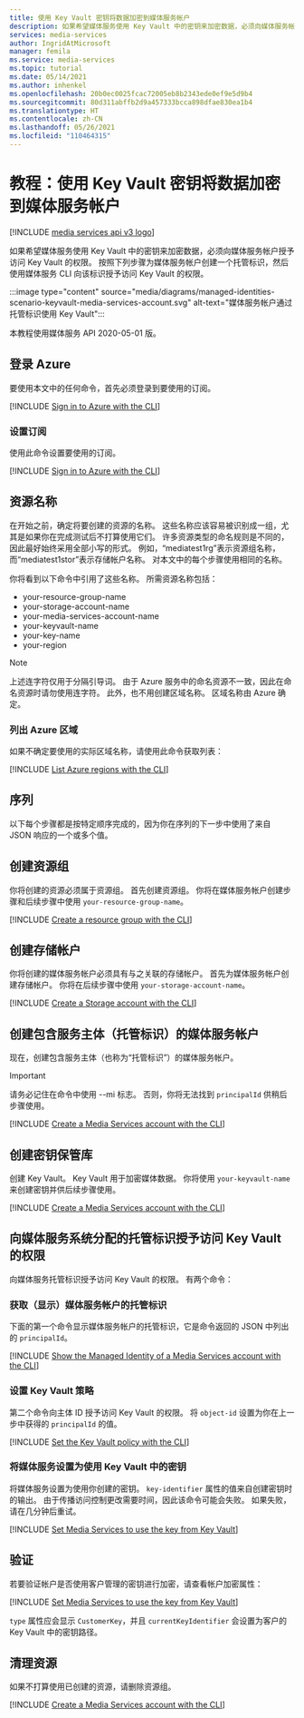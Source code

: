 ```yaml
---
title: 使用 Key Vault 密钥将数据加密到媒体服务帐户
description: 如果希望媒体服务使用 Key Vault 中的密钥来加密数据，必须向媒体服务帐户授予访问 Key Vault 的权限。 按照下列步骤为媒体服务帐户创建一个托管标识，然后使用媒体服务 CLI 向该标识授予访问其 Key Vault 的权限。
services: media-services
author: IngridAtMicrosoft
manager: femila
ms.service: media-services
ms.topic: tutorial
ms.date: 05/14/2021
ms.author: inhenkel
ms.openlocfilehash: 20b0ec0025fcac72005eb8b2343ede0ef9e5d9b4
ms.sourcegitcommit: 80d311abffb2d9a457333bcca898dfae830ea1b4
ms.translationtype: HT
ms.contentlocale: zh-CN
ms.lasthandoff: 05/26/2021
ms.locfileid: "110464315"
---
```

# <a name="tutorial-use-a-key-vault-key-to-encrypt-data-into-a-media-services-account"></a>教程：使用 Key Vault 密钥将数据加密到媒体服务帐户

[!INCLUDE [media services api v3 logo](./includes/v3-hr.md)]

如果希望媒体服务使用 Key Vault 中的密钥来加密数据，必须向媒体服务帐户授予访问 Key Vault 的权限。 按照下列步骤为媒体服务帐户创建一个托管标识，然后使用媒体服务 CLI 向该标识授予访问 Key Vault 的权限。

:::image type="content" source="media/diagrams/managed-identities-scenario-keyvault-media-services-account.svg" alt-text="媒体服务帐户通过托管标识使用 Key Vault":::



本教程使用媒体服务 API 2020-05-01 版。

## <a name="sign-in-to-azure"></a>登录 Azure

要使用本文中的任何命令，首先必须登录到要使用的订阅。

 [!INCLUDE [Sign in to Azure with the CLI](./includes/task-sign-in-azure-cli.md)]

### <a name="set-subscription"></a>设置订阅

使用此命令设置要使用的订阅。

[!INCLUDE [Sign in to Azure with the CLI](./includes/task-set-azure-subscription-cli.md)]

## <a name="resource-names"></a>资源名称

在开始之前，确定将要创建的资源的名称。  这些名称应该容易被识别成一组，尤其是如果你在完成测试后不打算使用它们。 许多资源类型的命名规则是不同的，因此最好始终采用全部小写的形式。 例如，“mediatest1rg”表示资源组名称，而“mediatest1stor”表示存储帐户名称。 对本文中的每个步骤使用相同的名称。

你将看到以下命令中引用了这些名称。  所需资源名称包括：

- your-resource-group-name
- your-storage-account-name
- your-media-services-account-name
- your-keyvault-name
- your-key-name
- your-region

> [!NOTE]
> 上述连字符仅用于分隔引导词。 由于 Azure 服务中的命名资源不一致，因此在命名资源时请勿使用连字符。
> 此外，也不用创建区域名称。  区域名称由 Azure 确定。

### <a name="list-azure-regions"></a>列出 Azure 区域

如果不确定要使用的实际区域名称，请使用此命令获取列表：

[!INCLUDE [List Azure regions with the CLI](./includes/task-list-azure-regions-cli.md)]

## <a name="sequence"></a>序列

以下每个步骤都是按特定顺序完成的，因为你在序列的下一步中使用了来自 JSON 响应的一个或多个值。

## <a name="create-a-resource-group"></a>创建资源组

你将创建的资源必须属于资源组。 首先创建资源组。 你将在媒体服务帐户创建步骤和后续步骤中使用 `your-resource-group-name`。

[!INCLUDE [Create a resource group with the CLI](./includes/task-create-resource-group-cli.md)]

## <a name="create-a-storage-account"></a>创建存储帐户

你将创建的媒体服务帐户必须具有与之关联的存储帐户。 首先为媒体服务帐户创建存储帐户。 你将在后续步骤中使用 `your-storage-account-name`。

[!INCLUDE [Create a Storage account with the CLI](./includes/task-create-storage-account-cli.md)]

## <a name="create-a-media-services-account-with-a-service-principal-managed-identity"></a>创建包含服务主体（托管标识）的媒体服务帐户

现在，创建包含服务主体（也称为“托管标识”）的媒体服务帐户。

> [!IMPORTANT]
> 请务必记住在命令中使用 --mi 标志。  否则，你将无法找到 `principalId` 供稍后步骤使用。

[!INCLUDE [Create a Media Services account with the CLI](./includes/task-create-media-services-account-managed-identity-cli.md)]

## <a name="create-a-key-vault"></a>创建密钥保管库

创建 Key Vault。  Key Vault 用于加密媒体数据。 你将使用 `your-keyvault-name` 来创建密钥并供后续步骤使用。

[!INCLUDE [Create a Media Services account with the CLI](./includes/task-create-key-vault-cli.md)]

## <a name="grant-the-media-services-system-assigned-managed-identity-access-to-the-key-vault"></a>向媒体服务系统分配的托管标识授予访问 Key Vault 的权限

向媒体服务托管标识授予访问 Key Vault 的权限。 有两个命令：

### <a name="get-show-the-managed-identity-of-the-media-services-account"></a>获取（显示）媒体服务帐户的托管标识

下面的第一个命令显示媒体服务帐户的托管标识，它是命令返回的 JSON 中列出的 `principalId`。

[!INCLUDE [Show the Managed Identity of a Media Services account with the CLI](./includes/task-show-account-managed-identity-cli.md)]

### <a name="set-the-key-vault-policy"></a>设置 Key Vault 策略

第二个命令向主体 ID 授予访问 Key Vault 的权限。 将 `object-id` 设置为你在上一步中获得的 `principalId` 的值。

[!INCLUDE [Set the Key Vault policy with the CLI](./includes/task-set-key-vault-policy-cli.md)]

### <a name="set-media-services-to-use-the-key-from-key-vault"></a>将媒体服务设置为使用 Key Vault 中的密钥

将媒体服务设置为使用你创建的密钥。 `key-identifier` 属性的值来自创建密钥时的输出。 由于传播访问控制更改需要时间，因此该命令可能会失败。 如果失败，请在几分钟后重试。

[!INCLUDE [Set Media Services to use the key from Key Vault](./includes/task-set-encryption-cli.md)]

## <a name="validation"></a>验证

若要验证帐户是否使用客户管理的密钥进行加密，请查看帐户加密属性：

[!INCLUDE [Set Media Services to use the key from Key Vault](./includes/task-show-account-encryption-cli.md)]

`type` 属性应会显示 `CustomerKey`，并且 `currentKeyIdentifier` 会设置为客户的 Key Vault 中的密钥路径。

## <a name="clean-up-resources"></a>清理资源

如果不打算使用已创建的资源，请删除资源组。

[!INCLUDE [Create a Media Services account with the CLI](./includes/clean-up-resources-cli.md)]
